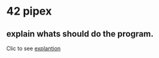 # 42 pipex

## explain whats should do the program.

Clic to see [explantion](./Assets/readme/explain.md)
